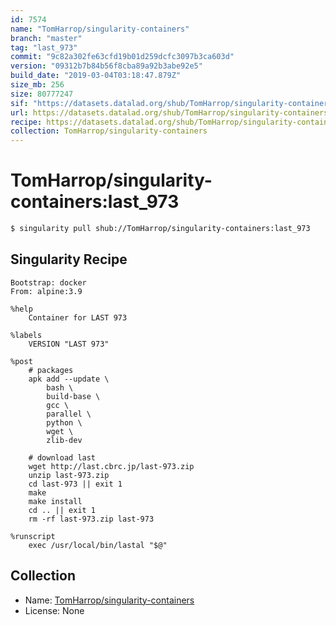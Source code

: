 ```yaml
---
id: 7574
name: "TomHarrop/singularity-containers"
branch: "master"
tag: "last_973"
commit: "9c82a302fe63cfd19b01d259dcfc3097b3ca603d"
version: "09312b7b84b56f8cba89a92b3abe92e5"
build_date: "2019-03-04T03:18:47.879Z"
size_mb: 256
size: 80777247
sif: "https://datasets.datalad.org/shub/TomHarrop/singularity-containers/last_973/2019-03-04-9c82a302-09312b7b/09312b7b84b56f8cba89a92b3abe92e5.simg"
url: https://datasets.datalad.org/shub/TomHarrop/singularity-containers/last_973/2019-03-04-9c82a302-09312b7b/
recipe: https://datasets.datalad.org/shub/TomHarrop/singularity-containers/last_973/2019-03-04-9c82a302-09312b7b/Singularity
collection: TomHarrop/singularity-containers
---
```


# TomHarrop/singularity-containers:last_973

```bash
$ singularity pull shub://TomHarrop/singularity-containers:last_973
```

## Singularity Recipe

```singularity
Bootstrap: docker
From: alpine:3.9

%help
    Container for LAST 973

%labels
    VERSION "LAST 973"

%post
    # packages
    apk add --update \
        bash \
        build-base \
        gcc \
        parallel \
        python \
        wget \
        zlib-dev

    # download last
    wget http://last.cbrc.jp/last-973.zip
    unzip last-973.zip
    cd last-973 || exit 1
    make
    make install
    cd .. || exit 1
    rm -rf last-973.zip last-973

%runscript
    exec /usr/local/bin/lastal "$@"
```

## Collection

 - Name: [TomHarrop/singularity-containers](https://github.com/TomHarrop/singularity-containers)
 - License: None

